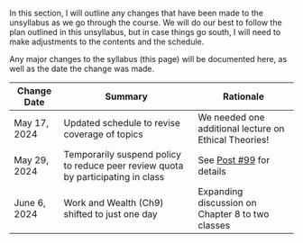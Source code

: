 In this section, I will outline any changes that have been made to the unsyllabus as we go through the course.
We will do our best to follow the plan outlined in this unsyllabus, but in case things go south, I will need to make adjustments to the contents and the schedule.

Any major changes to the syllabus (this page) will be documented here, as well as the date the change was made. 

| Change Date | Summary | Rationale |
|-------------|---------|-----------|
| May 17, 2024 | Updated schedule to revise coverage of topics   | We needed one additional lecture on Ethical Theories! |
| May 29, 2024 | Temporarily suspend policy to reduce peer review quota by participating in class | See [Post #99](https://edstem.org/us/courses/58493/discussion/5002771) for details| 
| June 6, 2024 | Work and Wealth (Ch9) shifted to just one day | Expanding discussion on Chapter 8 to two classes| 